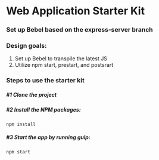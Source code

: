 # Web Application Starter Kit

### Set up Bebel based on the express-server branch 

### Design goals:
1. Set up Bebel to transpile the latest JS
2. Utilize npm start, prestart, and postsrart

### Steps to use the starter kit

##### #1 Clone the project

##### #2 Install the NPM packages:
```
npm install
```

##### #3 Start the app by running gulp:
```
npm start
```
